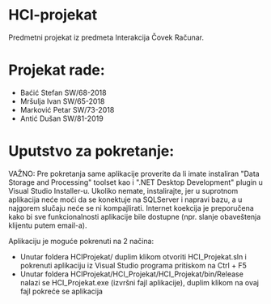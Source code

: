 # HCI-projekat
Predmetni projekat iz predmeta Interakcija Čovek Računar.

# Projekat rade:
- Baćić Stefan   SW/68-2018
- Mršulja Ivan   SW/65-2018
- Marković Petar SW/73-2018
- Antić Dušan    SW/81-2019

# Uputstvo za pokretanje:

VAŽNO: Pre pokretanja same aplikacije proverite da li imate instaliran "Data Storage and Processing" toolset kao i ".NET Desktop Development" plugin u Visual Studio Installer-u. Ukoliko nemate, instalirajte, jer u suprotnom aplikacija neće moći da se konektuje na SQLServer i napravi bazu, a u najgorem slučaju neće se ni kompajlirati. Internet koekcija je preporučena kako bi sve funkcionalnosti aplikacije bile dostupne (npr. slanje obaveštenja klijentu putem email-a).

Aplikaciju je moguće pokrenuti na 2 načina:
- Unutar foldera HCIProjekat/ duplim klikom otvoriti HCI_Projekat.sln i pokrenuti aplikaciju iz Visual Studio programa pritiskom na Ctrl + F5
- Unutar foldera HCIProjekat/HCI_Projekat/HCI_Projekat/bin/Release nalazi se HCI_Projekat.exe (izvršni fajl aplikacije), duplim klikom na ovaj fajl pokreće se aplikacija